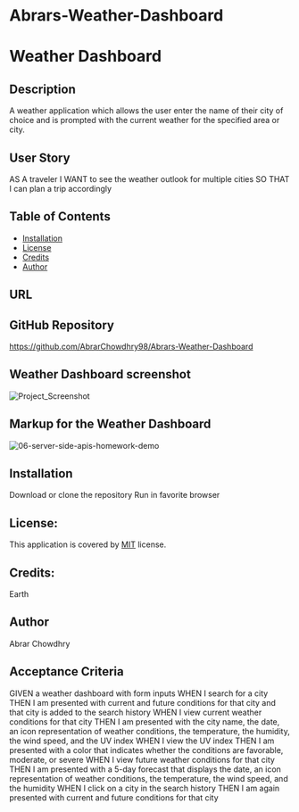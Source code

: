 # Abrars-Weather-Dashboard

# Weather Dashboard

## Description
A weather application which allows the user enter the name of their city of choice and is prompted with the current weather for the specified area or city.

## User Story
AS A traveler
I WANT to see the weather outlook for multiple cities
SO THAT I can plan a trip accordingly

## Table of Contents
* [Installation](#installation)
* [License](#license)
* [Credits](#credit)
* [Author](#author)

## URL


## GitHub Repository
https://github.com/AbrarChowdhry98/Abrars-Weather-Dashboard

## Weather Dashboard screenshot
![Project_Screenshot]()

## Markup for the Weather Dashboard
![06-server-side-apis-homework-demo](https://user-images.githubusercontent.com/57843842/127801401-cd5a373b-fe67-4706-9e0f-c1edd16f88c7.png)


## Installation
Download or clone the repository
Run in favorite browser

## License: 
This application is covered by [MIT](https://opensource.org/licenses/MIT) license.

## Credits: 
Earth

## Author
Abrar Chowdhry

## Acceptance Criteria
GIVEN a weather dashboard with form inputs
WHEN I search for a city
THEN I am presented with current and future conditions for that city and that city is added to the search history
WHEN I view current weather conditions for that city
THEN I am presented with the city name, the date, an icon representation of weather conditions, the temperature, the humidity, the wind speed, and the UV index
WHEN I view the UV index
THEN I am presented with a color that indicates whether the conditions are favorable, moderate, or severe
WHEN I view future weather conditions for that city
THEN I am presented with a 5-day forecast that displays the date, an icon representation of weather conditions, the temperature, the wind speed, and the humidity
WHEN I click on a city in the search history
THEN I am again presented with current and future conditions for that city
